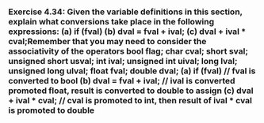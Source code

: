 ### Exercise 4.34: Given the variable definitions in this section, explain what conversions take place in the following expressions:    (a) if (fval) (b) dval = fval + ival; (c) dval + ival * cval;Remember that you may need to consider the associativity of the operators    bool flag;      char cval;    short sval;     unsigned short usval;    int ival;       unsigned int uival;    long lval;      unsigned long ulval;    float fval;     double dval;    (a) if (fval)                   //  fval is converted to bool    (b) dval = fval + ival;         //  ival is converted promoted float, result is converted to double to assign    (c) dval + ival * cval;         //  cval is promoted to int, then result of ival * cval is promoted to double    